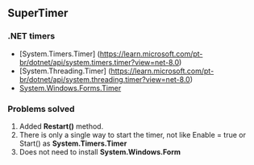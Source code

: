 ## SuperTimer

### .NET timers
- [System.Timers.Timer] (https://learn.microsoft.com/pt-br/dotnet/api/system.timers.timer?view=net-8.0)
- [System.Threading.Timer] (https://learn.microsoft.com/pt-br/dotnet/api/system.threading.timer?view=net-8.0)  
- [System.Windows.Forms.Timer](https://learn.microsoft.com/pt-br/dotnet/api/system.windows.forms.timer?view=windowsdesktop-8.0)

### Problems solved
1) Added **Restart()** method.
2) There is only a single way to start the timer, not like Enable = true or Start() as **System.Timers.Timer**
3) Does not need to install **System.Windows.Form**
